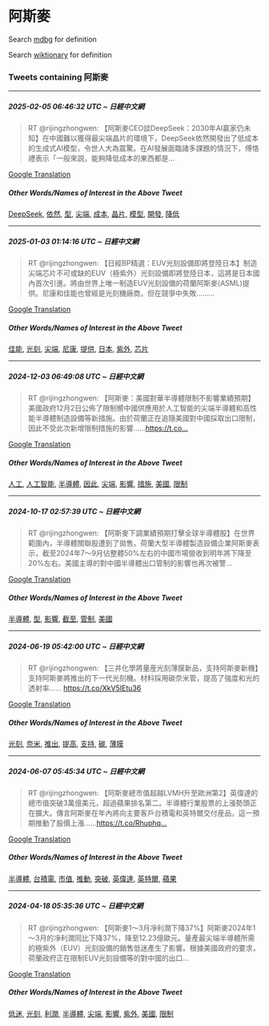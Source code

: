 # 阿斯麥

Search [mdbg](https://www.mdbg.net/chinese/dictionary?page=worddict&wdrst=0&wdqb=阿斯麥) for definition

Search [wiktionary](https://en.wiktionary.org/wiki/阿斯麥) for definition

### Tweets containing 阿斯麥

___
##### 2025-02-05 06:46:32 UTC ~ 日經中文網
> RT @rijingzhongwen: 【阿斯麥CEO談DeepSeek：2030年AI贏家仍未知】在中國難以獲得最尖端晶片的環境下，DeepSeek依然開發出了低成本的生成式AI模型，令世人大為震驚。在AI發展面臨諸多課題的情況下，傅恪禮表示「一般來説，能夠降低成本的東西都是…

[Google Translation](https://translate.google.com/?hi=en&tab=TT&sl=zh-CN&tl=en&op=translate&text=RT+%40rijingzhongwen%3A+%E3%80%90%E9%98%BF%E6%96%AF%E9%BA%A5CEO%E8%AB%87DeepSeek%EF%BC%9A2030%E5%B9%B4AI%E8%B4%8F%E5%AE%B6%E4%BB%8D%E6%9C%AA%E7%9F%A5%E3%80%91%E5%9C%A8%E4%B8%AD%E5%9C%8B%E9%9B%A3%E4%BB%A5%E7%8D%B2%E5%BE%97%E6%9C%80%E5%B0%96%E7%AB%AF%E6%99%B6%E7%89%87%E7%9A%84%E7%92%B0%E5%A2%83%E4%B8%8B%EF%BC%8CDeepSeek%E4%BE%9D%E7%84%B6%E9%96%8B%E7%99%BC%E5%87%BA%E4%BA%86%E4%BD%8E%E6%88%90%E6%9C%AC%E7%9A%84%E7%94%9F%E6%88%90%E5%BC%8FAI%E6%A8%A1%E5%9E%8B%EF%BC%8C%E4%BB%A4%E4%B8%96%E4%BA%BA%E5%A4%A7%E7%82%BA%E9%9C%87%E9%A9%9A%E3%80%82%E5%9C%A8AI%E7%99%BC%E5%B1%95%E9%9D%A2%E8%87%A8%E8%AB%B8%E5%A4%9A%E8%AA%B2%E9%A1%8C%E7%9A%84%E6%83%85%E6%B3%81%E4%B8%8B%EF%BC%8C%E5%82%85%E6%81%AA%E7%A6%AE%E8%A1%A8%E7%A4%BA%E3%80%8C%E4%B8%80%E8%88%AC%E4%BE%86%E8%AA%AC%EF%BC%8C%E8%83%BD%E5%A4%A0%E9%99%8D%E4%BD%8E%E6%88%90%E6%9C%AC%E7%9A%84%E6%9D%B1%E8%A5%BF%E9%83%BD%E6%98%AF%E2%80%A6)
##### Other Words/Names of Interest in the Above Tweet
[DeepSeek](DeepSeek.md), [依然](依然.md), [型](型.md), [尖端](尖端.md), [成本](成本.md), [晶片](晶片.md), [模型](模型.md), [開發](開發.md), [降低](降低.md)
___
##### 2025-01-03 01:14:16 UTC ~ 日經中文網
> RT @rijingzhongwen: 【日經BP精選：EUV光刻設備即將登陸日本】制造尖端芯片不可或缺的EUV（極紫外）光刻設備即將登陸日本，這將是日本國內首次引進。將由世界上唯一制造EUV光刻設備的荷蘭阿斯麥(ASML)提供。尼康和佳能也曾經是光刻機廠商，但在競爭中失敗………

[Google Translation](https://translate.google.com/?hi=en&tab=TT&sl=zh-CN&tl=en&op=translate&text=RT+%40rijingzhongwen%3A+%E3%80%90%E6%97%A5%E7%B6%93BP%E7%B2%BE%E9%81%B8%EF%BC%9AEUV%E5%85%89%E5%88%BB%E8%A8%AD%E5%82%99%E5%8D%B3%E5%B0%87%E7%99%BB%E9%99%B8%E6%97%A5%E6%9C%AC%E3%80%91%E5%88%B6%E9%80%A0%E5%B0%96%E7%AB%AF%E8%8A%AF%E7%89%87%E4%B8%8D%E5%8F%AF%E6%88%96%E7%BC%BA%E7%9A%84EUV%EF%BC%88%E6%A5%B5%E7%B4%AB%E5%A4%96%EF%BC%89%E5%85%89%E5%88%BB%E8%A8%AD%E5%82%99%E5%8D%B3%E5%B0%87%E7%99%BB%E9%99%B8%E6%97%A5%E6%9C%AC%EF%BC%8C%E9%80%99%E5%B0%87%E6%98%AF%E6%97%A5%E6%9C%AC%E5%9C%8B%E5%85%A7%E9%A6%96%E6%AC%A1%E5%BC%95%E9%80%B2%E3%80%82%E5%B0%87%E7%94%B1%E4%B8%96%E7%95%8C%E4%B8%8A%E5%94%AF%E4%B8%80%E5%88%B6%E9%80%A0EUV%E5%85%89%E5%88%BB%E8%A8%AD%E5%82%99%E7%9A%84%E8%8D%B7%E8%98%AD%E9%98%BF%E6%96%AF%E9%BA%A5%28ASML%29%E6%8F%90%E4%BE%9B%E3%80%82%E5%B0%BC%E5%BA%B7%E5%92%8C%E4%BD%B3%E8%83%BD%E4%B9%9F%E6%9B%BE%E7%B6%93%E6%98%AF%E5%85%89%E5%88%BB%E6%A9%9F%E5%BB%A0%E5%95%86%EF%BC%8C%E4%BD%86%E5%9C%A8%E7%AB%B6%E7%88%AD%E4%B8%AD%E5%A4%B1%E6%95%97%E2%80%A6%E2%80%A6%E2%80%A6)
##### Other Words/Names of Interest in the Above Tweet
[佳能](佳能.md), [光刻](光刻.md), [尖端](尖端.md), [尼康](尼康.md), [提供](提供.md), [日本](日本.md), [紫外](紫外.md), [芯片](芯片.md)
___
##### 2024-12-03 06:49:08 UTC ~ 日經中文網
> RT @rijingzhongwen: 【阿斯麥：美國對華半導體限制不影響業績預期】美國政府12月2日公佈了限制嚮中國供應用於人工智能的尖端半導體和高性能半導體制造設備等新措施。由於荷蘭正在追隨美國對中國採取出口限制，因此不受此次新增限制措施的影響……https://t.co…

[Google Translation](https://translate.google.com/?hi=en&tab=TT&sl=zh-CN&tl=en&op=translate&text=RT+%40rijingzhongwen%3A+%E3%80%90%E9%98%BF%E6%96%AF%E9%BA%A5%EF%BC%9A%E7%BE%8E%E5%9C%8B%E5%B0%8D%E8%8F%AF%E5%8D%8A%E5%B0%8E%E9%AB%94%E9%99%90%E5%88%B6%E4%B8%8D%E5%BD%B1%E9%9F%BF%E6%A5%AD%E7%B8%BE%E9%A0%90%E6%9C%9F%E3%80%91%E7%BE%8E%E5%9C%8B%E6%94%BF%E5%BA%9C12%E6%9C%882%E6%97%A5%E5%85%AC%E4%BD%88%E4%BA%86%E9%99%90%E5%88%B6%E5%9A%AE%E4%B8%AD%E5%9C%8B%E4%BE%9B%E6%87%89%E7%94%A8%E6%96%BC%E4%BA%BA%E5%B7%A5%E6%99%BA%E8%83%BD%E7%9A%84%E5%B0%96%E7%AB%AF%E5%8D%8A%E5%B0%8E%E9%AB%94%E5%92%8C%E9%AB%98%E6%80%A7%E8%83%BD%E5%8D%8A%E5%B0%8E%E9%AB%94%E5%88%B6%E9%80%A0%E8%A8%AD%E5%82%99%E7%AD%89%E6%96%B0%E6%8E%AA%E6%96%BD%E3%80%82%E7%94%B1%E6%96%BC%E8%8D%B7%E8%98%AD%E6%AD%A3%E5%9C%A8%E8%BF%BD%E9%9A%A8%E7%BE%8E%E5%9C%8B%E5%B0%8D%E4%B8%AD%E5%9C%8B%E6%8E%A1%E5%8F%96%E5%87%BA%E5%8F%A3%E9%99%90%E5%88%B6%EF%BC%8C%E5%9B%A0%E6%AD%A4%E4%B8%8D%E5%8F%97%E6%AD%A4%E6%AC%A1%E6%96%B0%E5%A2%9E%E9%99%90%E5%88%B6%E6%8E%AA%E6%96%BD%E7%9A%84%E5%BD%B1%E9%9F%BF%E2%80%A6%E2%80%A6https%3A%2F%2Ft.co%E2%80%A6)
##### Other Words/Names of Interest in the Above Tweet
[人工](人工.md), [人工智能](人工智能.md), [半導體](半導體.md), [因此](因此.md), [尖端](尖端.md), [影響](影響.md), [措施](措施.md), [美國](美國.md), [限制](限制.md)
___
##### 2024-10-17 02:57:39 UTC ~ 日經中文網
> RT @rijingzhongwen: 【阿斯麥下調業績預期打擊全球半導體股】在世界範圍內，半導體關聯股遭到了拋售。荷蘭大型半導體製造設備企業阿斯麥表示，截至2024年7～9月佔整體50%左右的中國市場營收到明年將下降至20%左右。美國主導的對中國半導體出口管制的影響也再次被警…

[Google Translation](https://translate.google.com/?hi=en&tab=TT&sl=zh-CN&tl=en&op=translate&text=RT+%40rijingzhongwen%3A+%E3%80%90%E9%98%BF%E6%96%AF%E9%BA%A5%E4%B8%8B%E8%AA%BF%E6%A5%AD%E7%B8%BE%E9%A0%90%E6%9C%9F%E6%89%93%E6%93%8A%E5%85%A8%E7%90%83%E5%8D%8A%E5%B0%8E%E9%AB%94%E8%82%A1%E3%80%91%E5%9C%A8%E4%B8%96%E7%95%8C%E7%AF%84%E5%9C%8D%E5%85%A7%EF%BC%8C%E5%8D%8A%E5%B0%8E%E9%AB%94%E9%97%9C%E8%81%AF%E8%82%A1%E9%81%AD%E5%88%B0%E4%BA%86%E6%8B%8B%E5%94%AE%E3%80%82%E8%8D%B7%E8%98%AD%E5%A4%A7%E5%9E%8B%E5%8D%8A%E5%B0%8E%E9%AB%94%E8%A3%BD%E9%80%A0%E8%A8%AD%E5%82%99%E4%BC%81%E6%A5%AD%E9%98%BF%E6%96%AF%E9%BA%A5%E8%A1%A8%E7%A4%BA%EF%BC%8C%E6%88%AA%E8%87%B32024%E5%B9%B47%EF%BD%9E9%E6%9C%88%E4%BD%94%E6%95%B4%E9%AB%9450%25%E5%B7%A6%E5%8F%B3%E7%9A%84%E4%B8%AD%E5%9C%8B%E5%B8%82%E5%A0%B4%E7%87%9F%E6%94%B6%E5%88%B0%E6%98%8E%E5%B9%B4%E5%B0%87%E4%B8%8B%E9%99%8D%E8%87%B320%25%E5%B7%A6%E5%8F%B3%E3%80%82%E7%BE%8E%E5%9C%8B%E4%B8%BB%E5%B0%8E%E7%9A%84%E5%B0%8D%E4%B8%AD%E5%9C%8B%E5%8D%8A%E5%B0%8E%E9%AB%94%E5%87%BA%E5%8F%A3%E7%AE%A1%E5%88%B6%E7%9A%84%E5%BD%B1%E9%9F%BF%E4%B9%9F%E5%86%8D%E6%AC%A1%E8%A2%AB%E8%AD%A6%E2%80%A6)
##### Other Words/Names of Interest in the Above Tweet
[半導體](半導體.md), [型](型.md), [影響](影響.md), [截至](截至.md), [管制](管制.md), [美國](美國.md)
___
##### 2024-06-19 05:42:00 UTC ~ 日經中文網
> RT @rijingzhongwen: 【三井化學將量産光刻薄膜新品，支持阿斯麥新機】支持阿斯麥將推出的下一代光刻機。材料採用碳奈米管，提高了強度和光的透射率…… https://t.co/XkV5IEtu36

[Google Translation](https://translate.google.com/?hi=en&tab=TT&sl=zh-CN&tl=en&op=translate&text=RT+%40rijingzhongwen%3A+%E3%80%90%E4%B8%89%E4%BA%95%E5%8C%96%E5%AD%B8%E5%B0%87%E9%87%8F%E7%94%A3%E5%85%89%E5%88%BB%E8%96%84%E8%86%9C%E6%96%B0%E5%93%81%EF%BC%8C%E6%94%AF%E6%8C%81%E9%98%BF%E6%96%AF%E9%BA%A5%E6%96%B0%E6%A9%9F%E3%80%91%E6%94%AF%E6%8C%81%E9%98%BF%E6%96%AF%E9%BA%A5%E5%B0%87%E6%8E%A8%E5%87%BA%E7%9A%84%E4%B8%8B%E4%B8%80%E4%BB%A3%E5%85%89%E5%88%BB%E6%A9%9F%E3%80%82%E6%9D%90%E6%96%99%E6%8E%A1%E7%94%A8%E7%A2%B3%E5%A5%88%E7%B1%B3%E7%AE%A1%EF%BC%8C%E6%8F%90%E9%AB%98%E4%BA%86%E5%BC%B7%E5%BA%A6%E5%92%8C%E5%85%89%E7%9A%84%E9%80%8F%E5%B0%84%E7%8E%87%E2%80%A6%E2%80%A6+https%3A%2F%2Ft.co%2FXkV5IEtu36)
##### Other Words/Names of Interest in the Above Tweet
[光刻](光刻.md), [奈米](奈米.md), [推出](推出.md), [提高](提高.md), [支持](支持.md), [碳](碳.md), [薄膜](薄膜.md)
___
##### 2024-06-07 05:45:34 UTC ~ 日經中文網
> RT @rijingzhongwen: 【阿斯麥總市值超越LVMH升至歐洲第2】英偉達的總市值突破3萬億美元，超過蘋果排名第二。半導體行業股票的上漲勢頭正在擴大。傳言阿斯麥在年內將向主要客戶台積電和英特爾交付産品，這一預期推動了股價上漲……https://t.co/Rhuphq…

[Google Translation](https://translate.google.com/?hi=en&tab=TT&sl=zh-CN&tl=en&op=translate&text=RT+%40rijingzhongwen%3A+%E3%80%90%E9%98%BF%E6%96%AF%E9%BA%A5%E7%B8%BD%E5%B8%82%E5%80%BC%E8%B6%85%E8%B6%8ALVMH%E5%8D%87%E8%87%B3%E6%AD%90%E6%B4%B2%E7%AC%AC2%E3%80%91%E8%8B%B1%E5%81%89%E9%81%94%E7%9A%84%E7%B8%BD%E5%B8%82%E5%80%BC%E7%AA%81%E7%A0%B43%E8%90%AC%E5%84%84%E7%BE%8E%E5%85%83%EF%BC%8C%E8%B6%85%E9%81%8E%E8%98%8B%E6%9E%9C%E6%8E%92%E5%90%8D%E7%AC%AC%E4%BA%8C%E3%80%82%E5%8D%8A%E5%B0%8E%E9%AB%94%E8%A1%8C%E6%A5%AD%E8%82%A1%E7%A5%A8%E7%9A%84%E4%B8%8A%E6%BC%B2%E5%8B%A2%E9%A0%AD%E6%AD%A3%E5%9C%A8%E6%93%B4%E5%A4%A7%E3%80%82%E5%82%B3%E8%A8%80%E9%98%BF%E6%96%AF%E9%BA%A5%E5%9C%A8%E5%B9%B4%E5%85%A7%E5%B0%87%E5%90%91%E4%B8%BB%E8%A6%81%E5%AE%A2%E6%88%B6%E5%8F%B0%E7%A9%8D%E9%9B%BB%E5%92%8C%E8%8B%B1%E7%89%B9%E7%88%BE%E4%BA%A4%E4%BB%98%E7%94%A3%E5%93%81%EF%BC%8C%E9%80%99%E4%B8%80%E9%A0%90%E6%9C%9F%E6%8E%A8%E5%8B%95%E4%BA%86%E8%82%A1%E5%83%B9%E4%B8%8A%E6%BC%B2%E2%80%A6%E2%80%A6https%3A%2F%2Ft.co%2FRhuphq%E2%80%A6)
##### Other Words/Names of Interest in the Above Tweet
[半導體](半導體.md), [台積電](台積電.md), [市值](市值.md), [推動](推動.md), [突破](突破.md), [英偉達](英偉達.md), [英特爾](英特爾.md), [蘋果](蘋果.md)
___
##### 2024-04-18 05:35:36 UTC ~ 日經中文網
> RT @rijingzhongwen: 【阿斯麥1～3月凈利潤下降37%】阿斯麥2024年1～3月的凈利潤同比下降37%，降至12.23億歐元。量產最尖端半導體所需的極紫外（EUV）光刻設備的銷售低迷產生了影響。根據美國政府的要求，荷蘭政府正在限制EUV光刻設備等的對中國的出口…

[Google Translation](https://translate.google.com/?hi=en&tab=TT&sl=zh-CN&tl=en&op=translate&text=RT+%40rijingzhongwen%3A+%E3%80%90%E9%98%BF%E6%96%AF%E9%BA%A51%EF%BD%9E3%E6%9C%88%E5%87%88%E5%88%A9%E6%BD%A4%E4%B8%8B%E9%99%8D37%25%E3%80%91%E9%98%BF%E6%96%AF%E9%BA%A52024%E5%B9%B41%EF%BD%9E3%E6%9C%88%E7%9A%84%E5%87%88%E5%88%A9%E6%BD%A4%E5%90%8C%E6%AF%94%E4%B8%8B%E9%99%8D37%25%EF%BC%8C%E9%99%8D%E8%87%B312.23%E5%84%84%E6%AD%90%E5%85%83%E3%80%82%E9%87%8F%E7%94%A2%E6%9C%80%E5%B0%96%E7%AB%AF%E5%8D%8A%E5%B0%8E%E9%AB%94%E6%89%80%E9%9C%80%E7%9A%84%E6%A5%B5%E7%B4%AB%E5%A4%96%EF%BC%88EUV%EF%BC%89%E5%85%89%E5%88%BB%E8%A8%AD%E5%82%99%E7%9A%84%E9%8A%B7%E5%94%AE%E4%BD%8E%E8%BF%B7%E7%94%A2%E7%94%9F%E4%BA%86%E5%BD%B1%E9%9F%BF%E3%80%82%E6%A0%B9%E6%93%9A%E7%BE%8E%E5%9C%8B%E6%94%BF%E5%BA%9C%E7%9A%84%E8%A6%81%E6%B1%82%EF%BC%8C%E8%8D%B7%E8%98%AD%E6%94%BF%E5%BA%9C%E6%AD%A3%E5%9C%A8%E9%99%90%E5%88%B6EUV%E5%85%89%E5%88%BB%E8%A8%AD%E5%82%99%E7%AD%89%E7%9A%84%E5%B0%8D%E4%B8%AD%E5%9C%8B%E7%9A%84%E5%87%BA%E5%8F%A3%E2%80%A6)
##### Other Words/Names of Interest in the Above Tweet
[低迷](低迷.md), [光刻](光刻.md), [利潤](利潤.md), [半導體](半導體.md), [尖端](尖端.md), [影響](影響.md), [紫外](紫外.md), [美國](美國.md), [限制](限制.md)
